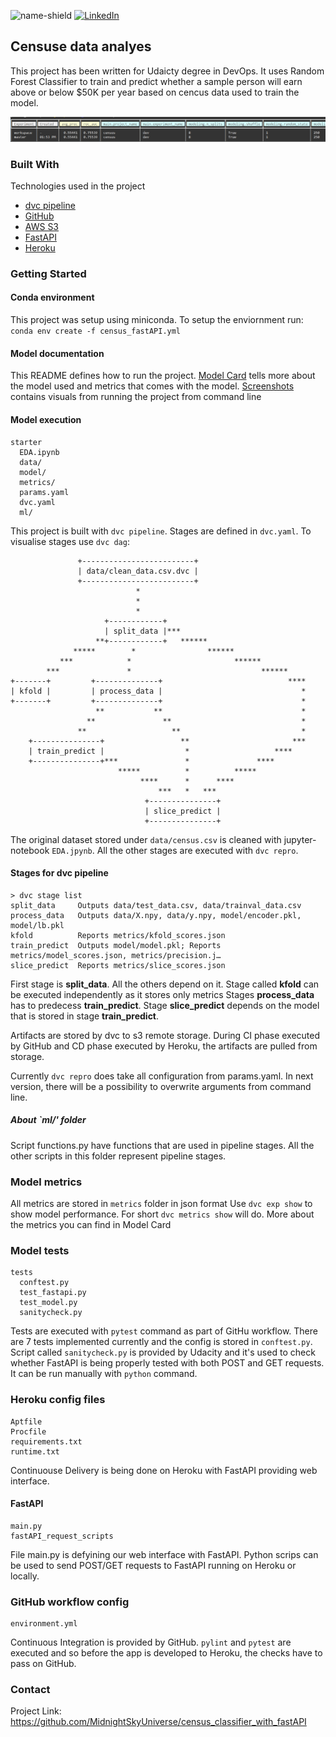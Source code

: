 ![name-shield]
[![LinkedIn][linkedin-shield]][linkedin-url]

## Censuse data analyes

This project has been written for Udaicty degree in DevOps.
It uses Random Forest Classifier to train and predict whether a sample person
will earn above or below  $50K per year based on cencus data used to train the model.

![model experiment with metrics](/screenshots/dvc_exp_show.png)

### Built With
Technologies used in the project
* [dvc pipeline](https://dvc.org/doc/start/data-pipelines)
* [GitHub](github.com)
* [AWS S3](https://aws.amazon.com/s3/)
* [FastAPI](https://fastapi.tiangolo.com/)
* [Heroku](https://heroku.com/)


### Getting Started

#### Conda environment
This project was setup using miniconda. To setup the enviornment run:
```conda env create -f census_fastAPI.yml```

#### Model documentation
This README defines how to run the project. [Model Card](model_card.md) tells more about
the model used and metrics that comes with the model.
[Screenshots](/screenshots/) contains visuals from running the project from command line


#### Model execution
```
starter
  EDA.ipynb
  data/
  model/
  metrics/
  params.yaml
  dvc.yaml
  ml/
```
This project is built with `dvc pipeline`. Stages are defined in `dvc.yaml`.
To visualise stages use `dvc dag`:
```
               +-------------------------+
               | data/clean_data.csv.dvc |
               +-------------------------+
                            *
                            *
                            *
                     +------------+
                     | split_data |***
                   **+------------+   ******
              *****        *                ******
           ***            *                       ******
        ***               *                             ******
+-------+         +--------------+                            ****
| kfold |         | process_data |                               *
+-------+         +--------------+                               *
                   **           **                               *
                 **               **                             *
               **                   **                           *
    +---------------+                 **                       ***
    | train_predict |                  *                   ****
    +---------------+***               *               ****
                        *****          *          *****
                             ****      *      ****
                                 ***   *   ***
                              +---------------+
                              | slice_predict |
                              +---------------+

```

The original dataset stored under `data/census.csv` is cleaned with jupyter-notebook `EDA.jpynb`.
All the other stages are executed with `dvc repro`.

#### Stages for dvc pipeline
```
> dvc stage list
split_data     Outputs data/test_data.csv, data/trainval_data.csv
process_data   Outputs data/X.npy, data/y.npy, model/encoder.pkl, model/lb.pkl
kfold          Reports metrics/kfold_scores.json
train_predict  Outputs model/model.pkl; Reports metrics/model_scores.json, metrics/precision.j…
slice_predict  Reports metrics/slice_scores.json
```

First stage is **split_data**. All the others depend on it.
Stage called **kfold** can be executed independently as it stores only metrics
Stages **process_data** has to predecess **train_predict**.
Stage **slice_predict** depends on the model that is stored in stage **train_predict**.

Artifacts are stored by dvc to s3 remote storage. During CI phase executed by GitHub
and CD phase executed by Heroku, the artifacts are pulled from storage.

Currently `dvc repro` does take all configuration from params.yaml.
In next version, there will be a possibility to overwrite arguments from command line.

##### About `ml/' folder
Script functions.py have functions that are used in pipeline stages.
All the other scripts in this folder represent pipeline stages.


### Model metrics
All metrics are stored in `metrics` folder in json format
Use `dvc exp show` to show model performance. For short `dvc metrics show` will do.
More about the metrics you can find in Model Card

### Model tests
```
tests
  conftest.py
  test_fastapi.py
  test_model.py
  sanitycheck.py
```
Tests are executed with `pytest` command as part of GitHu workflow.
There are 7 tests implemented currently and the config is stored in `conftest.py`.
Script called `sanitycheck.py` is provided by Udacity and it's used to check
whether FastAPI is being properly tested with both POST and GET requests.
It can be run manually with `python` command.

### Heroku config files
```
Aptfile
Procfile
requirements.txt
runtime.txt
```
Continuouse Delivery is being done on Heroku with FastAPI providing web interface.

#### FastAPI
```
main.py
fastAPI_request_scripts
```
File main.py is defyining our web interface with FastAPI. Python scrips can be used to send
POST/GET requests to FastAPI running on Heroku or locally.


### GitHub workflow config
```
environment.yml
```
Continuous Integration is provided by GitHub.
`pylint` and `pytest` are executed and so before the app is developed to Heroku,
the checks have to pass on GitHub.


### Contact
Project Link: https://github.com/MidnightSkyUniverse/census_classifier_with_fastAPI


<!-- MARKDOWN LINKS & IMAGES -->
<!-- https://www.markdownguide.org/basic-syntax/#reference-style-links -->
[name-shield]: https://img.shields.io/badge/Author-Ali%20Binkowska-blueviolet?style=for-the-badge
[linkedin-shield]: https://img.shields.io/badge/-LinkedIn-black.svg?style=for-the-badge&logo=linkedin&colorB=555
[linkedin-url]: https://linkedin.com/in/alibinkowska
